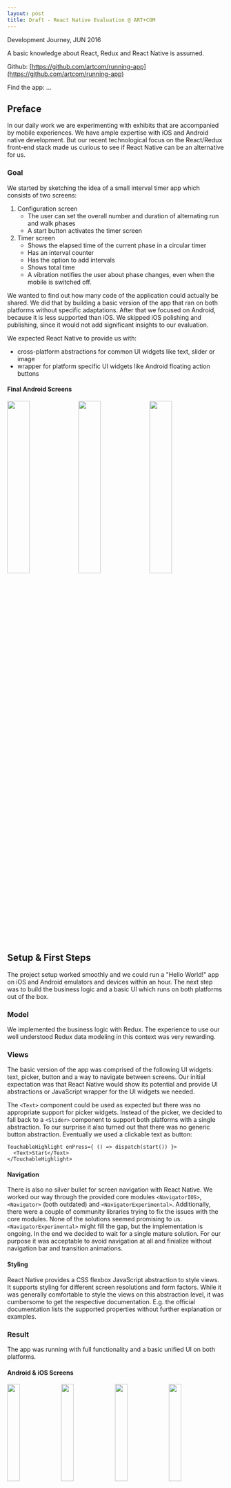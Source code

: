 ```yaml
---
layout: post
title: Draft - React Native Evaluation @ ART+COM
---
```


Development Journey, JUN 2016

A basic knowledge about React, Redux and React Native is assumed.

Github: [https://github.com/artcom/running-app](https://github.com/artcom/running-app)

Find the app: ...

## Preface

In our daily work we are experimenting with exhibits that are accompanied by mobile experiences. We have ample expertise with iOS and Android native development. But our recent technological focus on the React/Redux front-end stack made us curious to see if React Native can be an alternative for us.

### Goal

We started by sketching the idea of a small interval timer app which consists of two screens:

1. Configuration screen
	* The user can set the overall number and duration of alternating run and walk phases
	* A start button activates the timer screen
2. Timer screen
	* Shows the elapsed time of the current phase in a circular timer
	* Has an interval counter
	* Has the option to add intervals
	* Shows total time
	* A vibration notifies the user about phase changes, even when the mobile is switched off.

We wanted to find out how many code of the application could actually be shared. We did that by building a basic version of the app that ran on both platforms without specific adaptations. After that we focused on Android, because it is less supported than iOS. We skipped iOS polishing and publishing, since it would not add significant insights to our evaluation.

We expected React Native to provide us with:

* cross-platform abstractions for common UI widgets like text, slider or image
* wrapper for platform specific UI widgets like Android floating action buttons

#### Final Android Screens

<img style="width: 32%;" src="{{ site.baseurl }}/images/2016-6-9-react-native-evaluation/rn_android_configuration_final.png"/>
<img style="width: 32%;" src="{{ site.baseurl }}/images/2016-6-9-react-native-evaluation/rn_android_configuration_picker_final.png"/>
<img style="width: 32%;" src="{{ site.baseurl }}/images/2016-6-9-react-native-evaluation/rn_android_timer_final.png"/>

## Setup & First Steps

The project setup worked smoothly and we could run a "Hello World!" app on iOS and Android emulators and devices within an hour. The next step was to build the business logic and a basic UI which runs on both platforms out of the box.

### Model

We implemented the business logic with Redux. The experience to use our well understood Redux data modeling in this context was very rewarding.

### Views

The basic version of the app was comprised of the following UI widgets: text, picker, button and a way to navigate between screens. Our initial expectation was that React Native would show its potential and provide UI abstractions or JavaScript wrapper for the UI widgets we needed.

The `<Text>` component could be used as expected but there was no appropriate support for picker widgets. Instead of the picker, we decided to fall back to a `<Slider>` component to support both platforms with a single abstraction. To our surprise it also turned out that there was no generic button abstraction. Eventually we used a clickable text as button:

```
TouchableHighlight onPress={ () => dispatch(start()) }>
  <Text>Start</Text>
</TouchableHighlight>
```

#### Navigation

There is also no silver bullet for screen navigation with React Native. We worked our way through the provided core modules `<NavigatorIOS>`, `<Navigator>` (both outdated) and `<NavigatorExperimental>`. Additionally, there were a couple of community libraries trying to fix the issues with the core modules. None of the solutions seemed promising to us. `<NavigatorExperimental>` might fill the gap, but the implementation is ongoing. In the end we decided to wait for a single mature solution. For our purpose it was acceptable to avoid navigation at all and finialize without navigation bar and transition animations.

#### Styling

React Native provides a CSS flexbox JavaScript abstraction to style views. It supports styling for different screen resolutions and form factors. While it was generally comfortable to style the views on this abstraction level, it was cumbersome to get the respective documentation. E.g. the official documentation lists the supported properties without further explanation or examples.

### Result

The app was running with full functionality and a basic unified UI on both platforms.

#### Android & iOS Screens

<img style="width: 24%;" src="{{ site.baseurl }}/images/2016-6-9-react-native-evaluation/rn_android_basic_configuration.png"/>
<img style="width: 24%;" src="{{ site.baseurl }}/images/2016-6-9-react-native-evaluation/rn_android_basic_timer.png"/>
<img style="width: 24%;" src="{{ site.baseurl }}/images/2016-6-9-react-native-evaluation/rn_ios_basic_configuration.png"/>
<img style="width: 24%;" src="{{ site.baseurl }}/images/2016-6-9-react-native-evaluation/rn_ios_basic_timer.png"/>

## Android Native Look & Feel

The source code started to diverge with the realization of Material Design for Android.

### Configuration Screen

Since React Native does not provide an appropriate picker component, we decided to implement a wrapper to access the native Android picker. We found it quite convenient to bridge methods and access Java code from JavaScript with the `NativeModules.js` / `ReactContextBaseJavaModule.java` possibility. A bridged method opens an Android `DialogFragment` in front of all other views. The selected values are returned nicely to the JavaScript side via a `com.facebook.react.bridge.Promise` object.

Alternatively we could have re-implemented the Material Design picker in JavaScript using basic view components. We did exactly that for the Material Design start button, though we skipped the tedious work to adapt the design in detail. We had hoped for a usable React Native abstraction or a wrapper, but were disappointed.

### Timer Screen

The timer screen consists of a number of texts and a stop-watch like circular timer. We realized the latter with a native view which uses Androids canvas module to draw primitives, because there was no appropriate abstraction in React Native. As with the picker, we had to do the main part of the coding in Java. Since the timer would be integrated into the layout, it needed to be implemented as React Native Component to be part of the view hierarchy.

Bridging the Java code with the `requireNativeComponent.js` / `SimpleViewManager.java` option was also refreshing. You can specify expected props and work with them on the Java side.

```
<NativeTimerCircle { ...timerCircleProps } />
```

### Vibration in the Background

Since React Native builds upon the `ReactNativeActivity` the React Native timers invoking the JavaScriptCore engine pause when the app is put to background or the screen locks. To achieve the background vibration feature, we also had to implement an Android Java solution. We created a combination of `AlarmManager`, `WakefulBroadcastReceiver` and `IntentService` that we bridged with the `ReactContextBaseJavaModule.java` option. Eventually the service invoked the vibration even if the main activity was paused.

## Summary

Compared to native development we appreciated live reloading when working on the JavaScript side. Hot reloading seems unstable though.

The Documentation is quite sparse, so we often traced the React Native source code.

The community is vivid and many small libraries pop up. However, a lot are outdated or have few contributors. We also got the impression that the maintainers often had a strong JavaScript background. This leads to libraries which were focusing on recreating native UI elements using basic views in javascript instead of using the available native modules.

Besides apps of Facebook, there are no top React Native apps in production.

React Native provides only a few cross-platform UI abstractions and platform specific UI wrapper. We had to write most views in Android Java and bridge them to JavaScript. The bridging had little overhead and worked conveniently.

We find that React Native is a constantly changing, rapidly moving target, with little best practices at hand. We were most comfortable with the implementation of the business logic in solid Redux. However, "Learn once - write anywhere" was not true for us, because most views and the background handling were implemented in Java and bridged to JavaScript.

We also discussed if it is reasonable to expect equal UI abstractions for iOS and Android. Because of the two different native UI paradigms, we doubt that can be managed. That means UI source code will diverge heavily as it comes to platform specfifc requirements. We had not expected that, when we started the journey; but it is pretty obvious now.

It seems the common assessment that React Native is very promising, and we agree. But right now, it's not mature enough for our taste. When more abstractions and  wrapper for native UI widgets appear, best practices emerge and the code stabilizes, we will have a look again.
